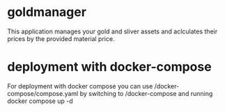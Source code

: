 # goldmanager
This application manages your gold and sliver assets and aclculates their prices by the provided material price.
# deployment with docker-compose
For deployment with docker compose you can use /docker-compose/compose.yaml by switching to /docker-compose and running 
docker compose up -d